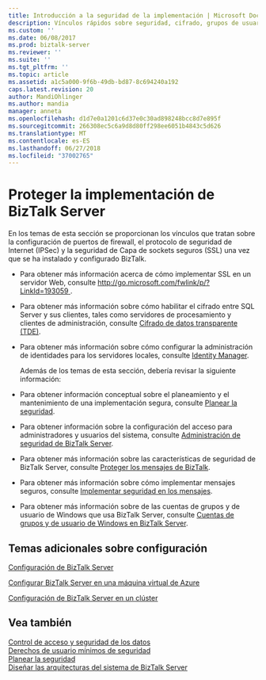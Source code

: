 ```yaml
---
title: Introducción a la seguridad de la implementación | Microsoft Docs
description: Vínculos rápidos sobre seguridad, cifrado, grupos de usuarios en la implementación de BizTalk Server
ms.custom: ''
ms.date: 06/08/2017
ms.prod: biztalk-server
ms.reviewer: ''
ms.suite: ''
ms.tgt_pltfrm: ''
ms.topic: article
ms.assetid: a1c5a000-9f6b-49db-bd87-8c694240a192
caps.latest.revision: 20
author: MandiOhlinger
ms.author: mandia
manager: anneta
ms.openlocfilehash: d1d7e0a1201c6d37e0c30ad898248bcc8d7e895f
ms.sourcegitcommit: 266308ec5c6a9d8d80ff298ee6051b4843c5d626
ms.translationtype: MT
ms.contentlocale: es-ES
ms.lasthandoff: 06/27/2018
ms.locfileid: "37002765"
---
```

# <a name="securing-your-biztalk-server-deployment"></a>Proteger la implementación de BizTalk Server
En los temas de esta sección se proporcionan los vínculos que tratan sobre la configuración de puertos de firewall, el protocolo de seguridad de Internet (IPSec) y la seguridad de Capa de sockets seguros (SSL) una vez que se ha instalado y configurado BizTalk.  
  
- Para obtener más información acerca de cómo implementar SSL en un servidor Web, consulte [ http://go.microsoft.com/fwlink/p/?LinkId=193059 ](http://go.microsoft.com/fwlink/p/?LinkId=193059).  
  
- Para obtener más información sobre cómo habilitar el cifrado entre SQL Server y sus clientes, tales como servidores de procesamiento y clientes de administración, consulte [Cifrado de datos transparente (TDE)](https://msdn.microsoft.com/library/bb934049.aspx).  
  
- Para obtener más información sobre cómo configurar la administración de identidades para los servidores locales, consulte [Identity Manager](https://docs.microsoft.com/microsoft-identity-manager/).  
  
  Además de los temas de esta sección, debería revisar la siguiente información:  
  
- Para obtener información conceptual sobre el planeamiento y el mantenimiento de una implementación segura, consulte [Planear la seguridad](../core/planning-for-security.md).  
  
- Para obtener información sobre la configuración del acceso para administradores y usuarios del sistema, consulte [Administración de seguridad de BizTalk Server](../core/managing-biztalk-server-security.md).  
  
- Para obtener más información sobre las características de seguridad de BizTalk Server, consulte [Proteger los mensajes de BizTalk](../core/secure-and-protect-your-biztalk-messages.md).  
  
- Para obtener más información sobre cómo implementar mensajes seguros, consulte [Implementar seguridad en los mensajes](../core/implementing-message-security.md).  
  
- Para obtener más información sobre de las cuentas de grupos y de usuario de Windows que usa BizTalk Server, consulte [Cuentas de grupos y de usuario de Windows en BizTalk Server](../core/windows-groups-and-user-accounts-in-biztalk-server.md).  
  
## <a name="additional-configuration-topics"></a>Temas adicionales sobre configuración  
 
 [Configuración de BizTalk Server](../install-and-config-guides/configure-biztalk-server.md)  
  
 [Configurar BizTalk Server en una máquina virtual de Azure](http://msdn.microsoft.com/library/azure/jj248689.aspx)  
  
[Configuración de BizTalk Server en un clúster](../install-and-config-guides/configure-biztalk-server-in-a-cluster.md)
    
  
## <a name="see-also"></a>Vea también  
 [Control de acceso y seguridad de los datos](../core/access-control-and-data-security.md)   
 [Derechos de usuario mínimos de seguridad](../core/minimum-security-user-rights.md)   
 [Planear la seguridad](../core/planning-for-security.md)   
 [Diseñar las arquitecturas del sistema de BizTalk Server](../core/designing-the-system-architectures-for-biztalk-server.md)   

